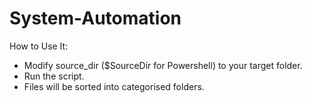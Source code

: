 # System-Automation
How to Use It:
- Modify source_dir ($SourceDir for Powershell) to your target folder.
- Run the script.
- Files will be sorted into categorised folders.
